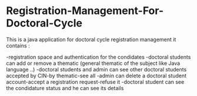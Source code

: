 # Registration-Management-For-Doctoral-Cycle
This is a java application for doctoral cycle registration management
it contains :
  
-registration space and authentication for the condidates
-doctoral students can add or remove a thematic (general thematic of the subject like Java language ..)
-doctoral students and  admin can see other doctoral students accepted by CIN-by thematic-see all
-admin can delete a doctoral student account-accept a registration request-refuse it
-doctoral student can see the condidature status and he can see its details
